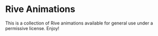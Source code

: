 # Rive Animations

This is a collection of Rive animations available for general use under a permissive license. Enjoy!